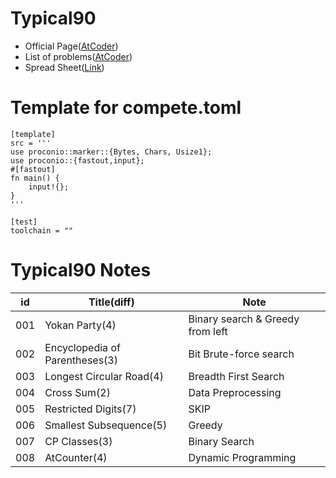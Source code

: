 # Typical90

 - Official Page([AtCoder](https://atcoder.jp/contests/typical90/))
 - List of problems([AtCoder](https://atcoder.jp/contests/typical90/tasks))
 - Spread Sheet([Link](https://docs.google.com/spreadsheets/d/1GG4Higis4n4GJBViVltjcbuNfyr31PzUY_ZY1zh2GuI/edit#gid=1593175261))

# Template for compete.toml

```
[template]
src = '''
use proconio::marker::{Bytes, Chars, Usize1};
use proconio::{fastout,input};
#[fastout]
fn main() {
	input!{};
}
'''

[test]
toolchain = ""
```


# Typical90 Notes

| id | Title(diff) |  Note |
| -- | -- | -- |
| 001 | Yokan Party(4) | Binary search & Greedy from left |
| 002 | Encyclopedia of Parentheses(3) | Bit Brute-force search |
| 003 | Longest Circular Road(4) | Breadth First Search |
| 004 | Cross Sum(2) | Data Preprocessing |
| 005 | Restricted Digits(7) | SKIP |
| 006 | Smallest Subsequence(5) | Greedy |
| 007 | CP Classes(3) | Binary Search |
| 008 | AtCounter(4) | Dynamic Programming |
